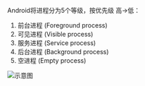 Android将进程分为5个等级，按优先级 高->低：
1. 前台进程 (Foreground process)
2. 可见进程 (Visible process)
3. 服务进程 (Service process)
4. 后台进程 (Background process)
5. 空进程 (Empty process)


![示意图](https://upload-images.jianshu.io/upload_images/944365-32c5d6c795e779ba.png?imageMogr2/auto-orient/strip%7CimageView2/2/w/1240)